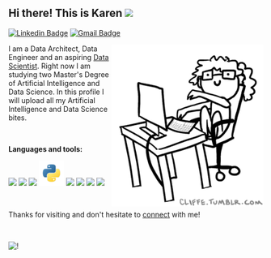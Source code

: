 ## Hi there! This is Karen <img src="https://media.giphy.com/media/hvRJCLFzcasrR4ia7z/giphy.gif" width="25px">

[![Linkedin Badge](https://img.shields.io/badge/-koliveros-blue?style=flat&logo=Linkedin&logoColor=white&link=https://www.linkedin.com/in/karen-oliveros-felez-757bba121/)](https://www.linkedin.com/in/karen-oliveros-felez-757bba121/)
[![Gmail Badge](https://img.shields.io/badge/-oliverosfelez-c14438?style=flat&logo=Gmail&logoColor=white&link=mailto:oliverosfelez@gmail.com)](mailto:oliverosfelez@gmail.com)


<img align="right" alt="GIF" src="https://github.com/koliverosf/koliverosf/blob/main/3Ayb.gif?raw=true" width="300" height="320" />
 
I am a Data Architect, Data Engineer and an aspiring [Data Scientist](https://github.com/koliverosf). Right now I am studying two Master's Degree of Artificial Intelligence and Data Science. In this profile I will upload all my Artificial Intelligence and Data Science bites. 

<br />

**Languages and tools:**

<code><img height="50" src="https://img.icons8.com/external-tal-revivo-color-tal-revivo/50/000000/external-neo4j-a-graph-database-management-system-developed-logo-color-tal-revivo.png"></code>
<code><img height="50" src="https://img.icons8.com/color/48/000000/graphql.png"></code>
<code><img height="50" src="https://img.icons8.com/color/50/000000/gremlin.png"></code>
<code><img height="50" src="https://raw.githubusercontent.com/github/explore/80688e429a7d4ef2fca1e82350fe8e3517d3494d/topics/python/python.png"></code>
<code><img height="50" src="https://img.icons8.com/fluency/50/000000/mysql-logo.png"></code>
<code><img height="50" src="https://img.icons8.com/color/48/000000/postgreesql.png"></code>
<code><img height="50" src="https://img.icons8.com/color/48/000000/git.png"></code>
<code><img height="50" src="https://raw.githubusercontent.com/jmnote/z-icons/master/svg/bash.svg"></code>


<br />

Thanks for visiting and don't hesitate to [connect](https://www.linkedin.com/in/karen-oliveros-felez-757bba121/) with me!

<br />



![!](https://komarev.com/ghpvc/?username=koliverosf&color=blueviolet&label=Visitors)
